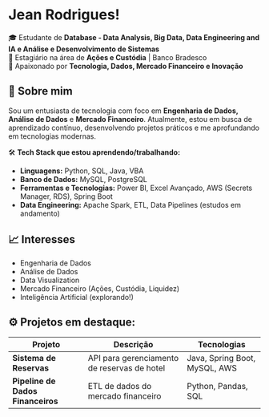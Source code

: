# Jean Rodrigues!

🎓 Estudante de **Database - Data Analysis, Big Data, Data Engineering and IA e Análise e Desenvolvimento de Sistemas**  
💼 Estagiário na área de **Ações e Custódia** | Banco Bradesco  
🚀 Apaixonado por **Tecnologia, Dados, Mercado Financeiro e Inovação**  

## 🚀 Sobre mim

Sou um entusiasta de tecnologia com foco em **Engenharia de Dados, Análise de Dados** e **Mercado Financeiro**. Atualmente, estou em busca de aprendizado contínuo, desenvolvendo projetos práticos e me aprofundando em tecnologias modernas.

🛠️ **Tech Stack que estou aprendendo/trabalhando:**
- **Linguagens:** Python, SQL, Java, VBA
- **Banco de Dados:** MySQL, PostgreSQL
- **Ferramentas e Tecnologias:** Power BI, Excel Avançado, AWS (Secrets Manager, RDS), Spring Boot
- **Data Engineering:** Apache Spark, ETL, Data Pipelines (estudos em andamento)

## 📈 Interesses
- Engenharia de Dados
- Análise de Dados
- Data Visualization
- Mercado Financeiro (Ações, Custódia, Liquidez)
- Inteligência Artificial (explorando!)


## ⚙️ Projetos em destaque:

| Projeto | Descrição | Tecnologias |
| ------ | --------- | ----------- |
| **Sistema de Reservas** | API para gerenciamento de reservas de hotel | Java, Spring Boot, MySQL, AWS |
| **Pipeline de Dados Financeiros** | ETL de dados do mercado financeiro | Python, Pandas, SQL |

